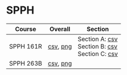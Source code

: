 # SPPH

| Course | Overall | Section |
| ------ | ------- | ------- |
| SPPH 161R | [csv](https://github.com/UCSD-Historical-Enrollment-Data/2025Spring/blob/main/overall/SPPH%20161R.csv), [png](https://raw.githubusercontent.com/UCSD-Historical-Enrollment-Data/2025Spring/main/plot_overall/SPPH%20161R.png) | Section A: [csv](https://github.com/UCSD-Historical-Enrollment-Data/2025Spring/blob/main/section/SPPH%20161R_A.csv)<br>Section B: [csv](https://github.com/UCSD-Historical-Enrollment-Data/2025Spring/blob/main/section/SPPH%20161R_B.csv)<br>Section C: [csv](https://github.com/UCSD-Historical-Enrollment-Data/2025Spring/blob/main/section/SPPH%20161R_C.csv) |
| SPPH 263B | [csv](https://github.com/UCSD-Historical-Enrollment-Data/2025Spring/blob/main/overall/SPPH%20263B.csv), [png](https://raw.githubusercontent.com/UCSD-Historical-Enrollment-Data/2025Spring/main/plot_overall/SPPH%20263B.png) |  |

